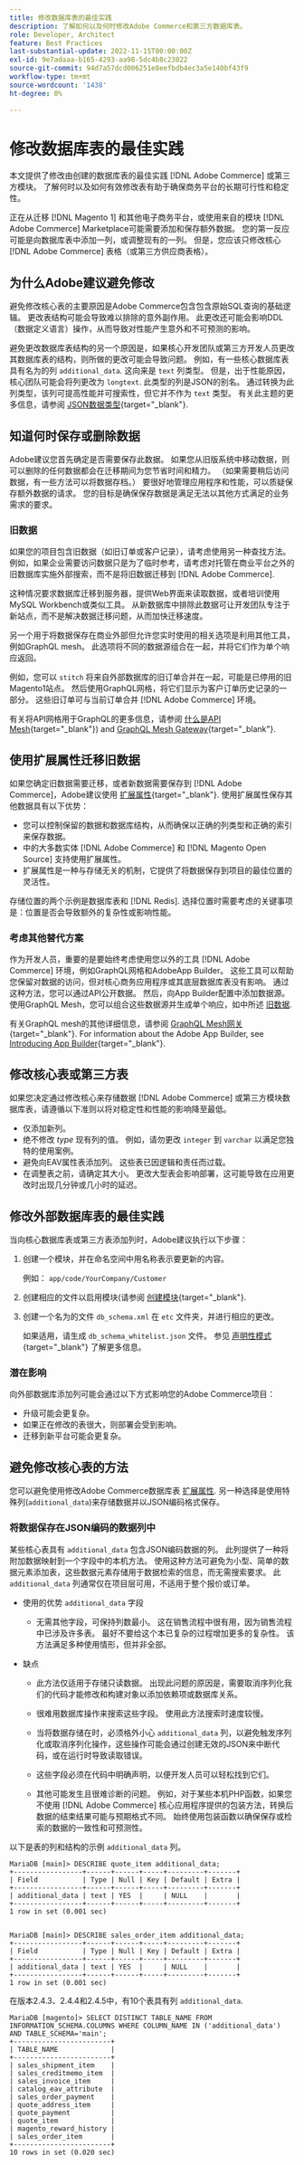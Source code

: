 ```yaml
---
title: 修改数据库表的最佳实践
description: 了解如何以及何时修改Adobe Commerce和第三方数据库表。
role: Developer, Architect
feature: Best Practices
last-substantial-update: 2022-11-15T00:00:00Z
exl-id: 9e7adaaa-b165-4293-aa98-5dc4b8c23022
source-git-commit: 94d7a57dcd006251e8eefbdb4ec3a5e140bf43f9
workflow-type: tm+mt
source-wordcount: '1438'
ht-degree: 0%

---
```


# 修改数据库表的最佳实践

本文提供了修改由创建的数据库表的最佳实践 [!DNL Adobe Commerce] 或第三方模块。 了解何时以及如何有效修改表有助于确保商务平台的长期可行性和稳定性。

正在从迁移 [!DNL Magento 1] 和其他电子商务平台，或使用来自的模块 [!DNL Adobe Commerce] Marketplace可能需要添加和保存额外数据。 您的第一反应可能是向数据库表中添加一列，或调整现有的一列。 但是，您应该只修改核心 [!DNL Adobe Commerce] 表格（或第三方供应商表格）。

## 为什么Adobe建议避免修改

避免修改核心表的主要原因是Adobe Commerce包含包含原始SQL查询的基础逻辑。 更改表结构可能会导致难以排除的意外副作用。 此更改还可能会影响DDL（数据定义语言）操作，从而导致对性能产生意外和不可预测的影响。

避免更改数据库表结构的另一个原因是，如果核心开发团队或第三方开发人员更改其数据库表的结构，则所做的更改可能会导致问题。 例如，有一些核心数据库表具有名为的列 `additional_data`. 这向来是 `text` 列类型。 但是，出于性能原因，核心团队可能会将列更改为 `longtext`. 此类型的列是JSON的别名。 通过转换为此列类型，该列可提高性能并可搜索性，但它并不作为 `text` 类型。 有关此主题的更多信息，请参阅 [JSON数据类型](https://mariadb.com/kb/en/json-data-type/){target="_blank"}.

## 知道何时保存或删除数据

Adobe建议您首先确定是否需要保存此数据。 如果您从旧版系统中移动数据，则可以删除的任何数据都会在迁移期间为您节省时间和精力。 （如果需要稍后访问数据，有一些方法可以将数据存档。） 要很好地管理应用程序和性能，可以质疑保存额外数据的请求。 您的目标是确保保存数据是满足无法以其他方式满足的业务需求的要求。

### 旧数据

如果您的项目包含旧数据（如旧订单或客户记录），请考虑使用另一种查找方法。 例如，如果企业需要访问数据只是为了临时参考，请考虑对托管在商业平台之外的旧数据库实施外部搜索，而不是将旧数据迁移到 [!DNL Adobe Commerce].

这种情况要求数据库迁移到服务器，提供Web界面来读取数据，或者培训使用MySQL Workbench或类似工具。 从新数据库中排除此数据可让开发团队专注于新站点，而不是解决数据迁移问题，从而加快迁移速度。

另一个用于将数据保存在商业外部但允许您实时使用的相关选项是利用其他工具，例如GraphQL mesh。 此选项将不同的数据源组合在一起，并将它们作为单个响应返回。

例如，您可以 `stitch` 将来自外部数据库的旧订单合并在一起，可能是已停用的旧Magento1站点。 然后使用GraphQL网格，将它们显示为客户订单历史记录的一部分。 这些旧订单可与当前订单合并 [!DNL Adobe Commerce] 环境。

有关将API网格用于GraphQL的更多信息，请参阅 [什么是API Mesh](https://developer.adobe.com/graphql-mesh-gateway/gateway/overview/){target="_blank"}) and [GraphQL Mesh Gateway](https://developer.adobe.com/graphql-mesh-gateway/){target="_blank"}.

## 使用扩展属性迁移旧数据

如果您确定旧数据需要迁移，或者新数据需要保存到 [!DNL Adobe Commerce]，Adobe建议使用 [扩展属性](https://developer.adobe.com/commerce/php/development/components/add-attributes/){target="_blank"}. 使用扩展属性保存其他数据具有以下优势：

- 您可以控制保留的数据和数据库结构，从而确保以正确的列类型和正确的索引来保存数据。
- 中的大多数实体 [!DNL Adobe Commerce] 和 [!DNL Magento Open Source] 支持使用扩展属性。
- 扩展属性是一种与存储无关的机制，它提供了将数据保存到项目的最佳位置的灵活性。

存储位置的两个示例是数据库表和 [!DNL Redis]. 选择位置时需要考虑的关键事项是：位置是否会导致额外的复杂性或影响性能。

### 考虑其他替代方案

作为开发人员，重要的是要始终考虑使用您以外的工具 [!DNL Adobe Commerce] 环境，例如GraphQL网格和AdobeApp Builder。 这些工具可以帮助您保留对数据的访问，但对核心商务应用程序或其底层数据库表没有影响。 通过这种方法，您可以通过API公开数据。 然后，向App Builder配置中添加数据源。 使用GraphQL Mesh，您可以组合这些数据源并生成单个响应，如中所述 [旧数据](#legacy-data).

有关GraphQL mesh的其他详细信息，请参阅 [GraphQL Mesh网关](https://developer.adobe.com/graphql-mesh-gateway/){target="_blank"}. For information about the Adobe App Builder,  see [Introducing App Builder](https://experienceleague.adobe.com/docs/adobe-developers-live-events/events/2021/oct2021/introduction-app-builder.html?lang=en){target="_blank"}.

## 修改核心表或第三方表

如果您决定通过修改核心来存储数据 [!DNL Adobe Commerce] 或第三方模块数据库表，请遵循以下准则以将对稳定性和性能的影响降至最低。

- 仅添加新列。
- 绝不修改 _type_ 现有列的值。 例如，请勿更改 `integer` 到 `varchar` 以满足您独特的使用案例。
- 避免向EAV属性表添加列。 这些表已因逻辑和责任而过载。
- 在调整表之前，请确定其大小。 更改大型表会影响部署，这可能导致在应用更改时出现几分钟或几小时的延迟。

## 修改外部数据库表的最佳实践

当向核心数据库表或第三方表添加列时，Adobe建议执行以下步骤：

1. 创建一个模块，并在命名空间中用名称表示要更新的内容。

   例如： `app/code/YourCompany/Customer`

1. 创建相应的文件以启用模块(请参阅 [创建模块](https://experienceleague.adobe.com/docs/commerce-learn/tutorials/backend-development/create-module.html){target="_blank"}.

1. 创建一个名为的文件 `db_schema.xml` 在 `etc` 文件夹，并进行相应的更改。

   如果适用，请生成 `db_schema_whitelist.json` 文件。 参见 [声明性模式](https://developer.adobe.com/commerce/php/development/components/declarative-schema/configuration/){target="_blank"} 了解更多信息。

### 潜在影响

向外部数据库添加列可能会通过以下方式影响您的Adobe Commerce项目：

- 升级可能会更复杂。
- 如果正在修改的表很大，则部署会受到影响。
- 迁移到新平台可能会更复杂。

## 避免修改核心表的方法

您可以避免使用修改Adobe Commerce数据库表 [扩展属性](#migrate-legacy-data-with-extension-attributes). 另一种选择是使用特殊列(`additional_data`)来存储数据并以JSON编码格式保存。

### 将数据保存在JSON编码的数据列中

某些核心表具有 `additional_data` 包含JSON编码数据的列。 此列提供了一种将附加数据映射到一个字段中的本机方法。 使用这种方法可避免为小型、简单的数据元素添加表，这些数据元素存储用于数据检索的信息，而无需搜索要求。 此 `additional_data` 列通常仅在项目层可用，不适用于整个报价或订单。

- 使用的优势 `additional_data` 字段

   - 无需其他字段，可保持列数最小。 这在销售流程中很有用，因为销售流程中已涉及许多表。 最好不要给这个本已复杂的过程增加更多的复杂性。 该方法满足多种使用情形，但并非全部。

- 缺点

   - 此方法仅适用于存储只读数据。 出现此问题的原因是，需要取消序列化我们的代码才能修改和构建对象以添加依赖项或数据库关系。

   - 很难用数据库操作来搜索这些字段。 使用此方法搜索时速度较慢。

   - 当将数据存储在时，必须格外小心 `additional_data` 列，以避免触发序列化或取消序列化操作，这些操作可能会通过创建无效的JSON来中断代码，或在运行时导致读取错误。

   - 这些字段必须在代码中明确声明，以便开发人员可以轻松找到它们。

   - 其他可能发生且很难诊断的问题。 例如，对于某些本机PHP函数，如果您不使用 [!DNL Adobe Commerce] 核心应用程序提供的包装方法，转换后数据的结束结果可能与预期格式不同。 始终使用包装函数以确保保存或检索的数据的一致性和可预测性。

以下是表的列和结构的示例 `additional_data` 列。

```mysql
MariaDB [main]> DESCRIBE quote_item additional_data;
+-----------------+------+------+-----+---------+-------+
| Field           | Type | Null | Key | Default | Extra |
+-----------------+------+------+-----+---------+-------+
| additional_data | text | YES  |     | NULL    |       |
+-----------------+------+------+-----+---------+-------+
1 row in set (0.001 sec)


MariaDB [main]> DESCRIBE sales_order_item additional_data;
+-----------------+------+------+-----+---------+-------+
| Field           | Type | Null | Key | Default | Extra |
+-----------------+------+------+-----+---------+-------+
| additional_data | text | YES  |     | NULL    |       |
+-----------------+------+------+-----+---------+-------+
1 row in set (0.001 sec)
```

在版本2.4.3、2.4.4和2.4.5中，有10个表具有列 `additional_data`.

```mysql
MariaDB [magento]> SELECT DISTINCT TABLE_NAME FROM INFORMATION_SCHEMA.COLUMNS WHERE COLUMN_NAME IN ('additional_data') AND TABLE_SCHEMA='main';
+------------------------+
| TABLE_NAME             |
+------------------------+
| sales_shipment_item    |
| sales_creditmemo_item  |
| sales_invoice_item     |
| catalog_eav_attribute  |
| sales_order_payment    |
| quote_address_item     |
| quote_payment          |
| quote_item             |
| magento_reward_history |
| sales_order_item       |
+------------------------+
10 rows in set (0.020 sec)
```

